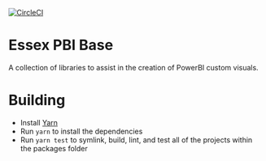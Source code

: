 [![CircleCI](https://circleci.com/gh/Microsoft/Essex-PowerBI-visuals-base/tree/master.svg?style=svg)](https://circleci.com/gh/Microsoft/Essex-PowerBI-visuals-base/tree/master)

# Essex PBI Base

A collection of libraries to assist in the creation of PowerBI custom visuals.

# Building
* Install [Yarn](https://yarnpkg.com)
* Run `yarn` to install the dependencies
* Run `yarn test` to symlink, build, lint, and test all of the projects within the packages folder